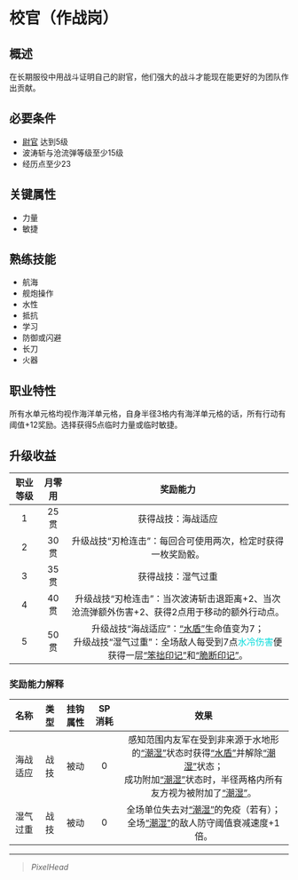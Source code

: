 # 校官（作战岗）

## 概述

在长期服役中用战斗证明自己的尉官，他们强大的战斗才能现在能更好的为团队作出贡献。

## 必要条件

* <a href="../lieutenant" target="_blank">尉官</a>
达到5级
* 波涛斩与沧流弹等级至少15级
* 经历点至少23

## 关键属性

* 力量
* 敏捷

## 熟练技能

* 航海
* 舰炮操作
* 水性
* 抵抗
* 学习
* 防御或闪避
* 长刀
* 火器

## 职业特性

所有水单元格均视作海洋单元格，自身半径3格内有海洋单元格的话，所有行动有阈值+12奖励。选择获得5点临时力量或临时敏捷。

## 升级收益

职业等级|月零用|奖励能力
:--:|:--:|:--:
1|25贯|获得战技：海战适应
2|30贯|升级战技“刃枪连击”：每回合可使用两次，检定时获得一枚奖励骰。
3|35贯|获得战技：湿气过重
4|40贯|升级战技“刃枪连击”：当次波涛斩击退距离+2、当次沧流弹额外伤害+2、获得2点用于移动的额外行动点。
5|50贯|升级战技“海战适应”：<a href="../../../../status/normal/#水盾" target="_blank">“水盾”</a>生命值变为7；<br>升级战技“湿气过重”：全场敌人每受到7点<font color="#00dbdb">水冷伤害</font>便获得一层<a href="../../../../status/mark/#笨拙印记" target="_blank">“笨拙印记”</a>和<a href="../../../../status/mark/#脆断印记" target="_blank">“脆断印记”</a>。

### 奖励能力解释

名称|类型|挂钩属性|SP消耗|效果
:--:|:--:|:--:|:--:|:--:
海战适应|战技|被动|0|感知范围内友军在受到非来源于水地形的<a href="../../../../status/normal/#潮湿" target="_blank">“潮湿”</a>状态时获得<a href="../../../../status/normal/#水盾" target="_blank">“水盾”</a>并解除<a href="../../../../status/normal/#潮湿" target="_blank">“潮湿”</a>状态；<br>成功附加<a href="../../../../status/normal/#潮湿" target="_blank">“潮湿”</a>状态时，半径两格内所有友方视为被附加了<a href="../../../../status/normal/#潮湿" target="_blank">“潮湿”</a>。
湿气过重|战技|被动|0|全场单位失去对<a href="../../../../status/normal/#潮湿" target="_blank">“潮湿”</a>的免疫（若有）；<br>全场<a href="../../../../status/normal/#潮湿" target="_blank">“潮湿”</a>的敌人防守阈值衰减速度+1倍。

---

> *PixelHead*